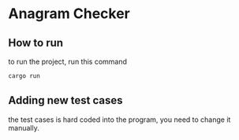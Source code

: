 # Anagram Checker

## How to run
to run the project, run this command
```bash
cargo run
```

## Adding new test cases
the test cases is hard coded into the program, you need to change it manually.